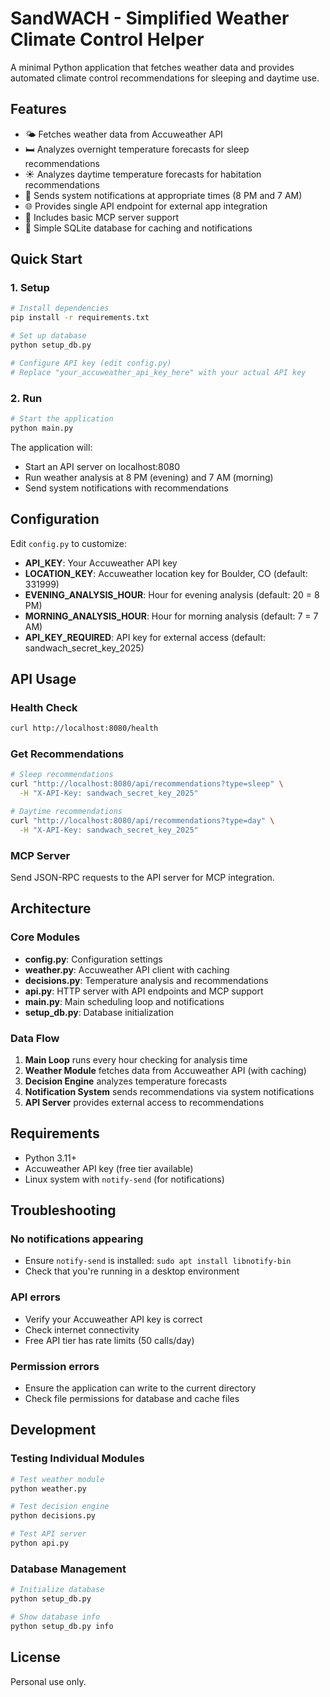 # SandWACH - Simplified Weather Climate Control Helper

A minimal Python application that fetches weather data and provides automated climate control recommendations for sleeping and daytime use.

## Features

- 🌤️ Fetches weather data from Accuweather API
- 🛏️ Analyzes overnight temperature forecasts for sleep recommendations
- ☀️ Analyzes daytime temperature forecasts for habitation recommendations
- 🔔 Sends system notifications at appropriate times (8 PM and 7 AM)
- 🌐 Provides single API endpoint for external app integration
- 🔧 Includes basic MCP server support
- 💾 Simple SQLite database for caching and notifications

## Quick Start

### 1. Setup

```bash
# Install dependencies
pip install -r requirements.txt

# Set up database
python setup_db.py

# Configure API key (edit config.py)
# Replace "your_accuweather_api_key_here" with your actual API key
```

### 2. Run

```bash
# Start the application
python main.py
```

The application will:
- Start an API server on localhost:8080
- Run weather analysis at 8 PM (evening) and 7 AM (morning)
- Send system notifications with recommendations

## Configuration

Edit `config.py` to customize:

- **API_KEY**: Your Accuweather API key
- **LOCATION_KEY**: Accuweather location key for Boulder, CO (default: 331999)
- **EVENING_ANALYSIS_HOUR**: Hour for evening analysis (default: 20 = 8 PM)
- **MORNING_ANALYSIS_HOUR**: Hour for morning analysis (default: 7 = 7 AM)
- **API_KEY_REQUIRED**: API key for external access (default: sandwach_secret_key_2025)

## API Usage

### Health Check
```bash
curl http://localhost:8080/health
```

### Get Recommendations
```bash
# Sleep recommendations
curl "http://localhost:8080/api/recommendations?type=sleep" \
  -H "X-API-Key: sandwach_secret_key_2025"

# Daytime recommendations
curl "http://localhost:8080/api/recommendations?type=day" \
  -H "X-API-Key: sandwach_secret_key_2025"
```

### MCP Server
Send JSON-RPC requests to the API server for MCP integration.

## Architecture

### Core Modules

- **config.py**: Configuration settings
- **weather.py**: Accuweather API client with caching
- **decisions.py**: Temperature analysis and recommendations
- **api.py**: HTTP server with API endpoints and MCP support
- **main.py**: Main scheduling loop and notifications
- **setup_db.py**: Database initialization

### Data Flow

1. **Main Loop** runs every hour checking for analysis time
2. **Weather Module** fetches data from Accuweather API (with caching)
3. **Decision Engine** analyzes temperature forecasts
4. **Notification System** sends recommendations via system notifications
5. **API Server** provides external access to recommendations

## Requirements

- Python 3.11+
- Accuweather API key (free tier available)
- Linux system with `notify-send` (for notifications)

## Troubleshooting

### No notifications appearing
- Ensure `notify-send` is installed: `sudo apt install libnotify-bin`
- Check that you're running in a desktop environment

### API errors
- Verify your Accuweather API key is correct
- Check internet connectivity
- Free API tier has rate limits (50 calls/day)

### Permission errors
- Ensure the application can write to the current directory
- Check file permissions for database and cache files

## Development

### Testing Individual Modules

```bash
# Test weather module
python weather.py

# Test decision engine
python decisions.py

# Test API server
python api.py
```

### Database Management

```bash
# Initialize database
python setup_db.py

# Show database info
python setup_db.py info
```

## License

Personal use only.
